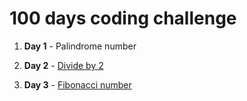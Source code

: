 # 100 days  coding challenge

1. **Day 1** - Palindrome number

3. **Day 2** - [Divide by 2](https://leetcode.com/problems/power-of-two)

4. **Day 3** - [Fibonacci number](https://leetcode.com/problems/fibonacci-number)


